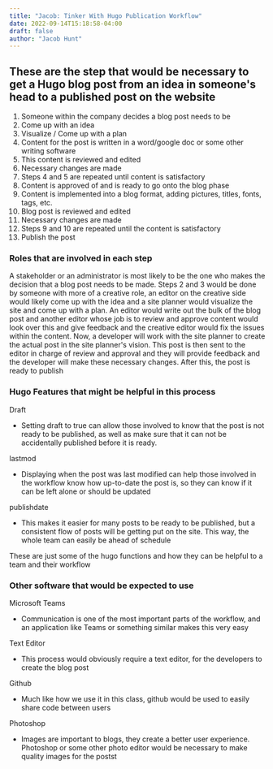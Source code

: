 ```yaml
---
title: "Jacob: Tinker With Hugo Publication Workflow"
date: 2022-09-14T15:18:58-04:00
draft: false
author: "Jacob Hunt"
---
```


## These are the step that would be necessary to get a Hugo blog post from an idea in someone's head to a published post on the website

1. Someone within the company decides a blog post needs to be
1. Come up with an idea
2. Visualize / Come up with a plan
3. Content for the post is written in a word/google doc or some other writing software
4. This content is reviewed and edited
5. Necessary changes are made
6. Steps 4 and 5 are repeated until content is satisfactory
7. Content is approved of and is ready to go onto the blog phase
5. Content is implemented into a blog format, adding pictures, titles, fonts, tags, etc.
6. Blog post is reviewed and edited
7. Necessary changes are made
1. Steps 9 and 10 are repeated until the content is satisfactory
1. Publish the post

### Roles that are involved in each step

A stakeholder or an administrator is most likely to be the one who makes the decision that a blog post needs to be made. Steps 2 and 3 would be done by someone with more of a creative role, an editor on the creative side would likely come up with the idea and a site planner would visualize the site and come up with a plan. An editor would write out the bulk of the blog post and another editor whose job is to review and approve content would look over this and give feedback and the creative editor would fix the issues within the content. Now, a developer will work with the site planner to create the actual post in the site planner's vision. This post is then sent to the editor in charge of review and approval and they will provide feedback and the developer will make these necessary changes. After this, the post is ready to publish

### Hugo Features that might be helpful in this process

Draft
* Setting draft to true can allow those involved to know that the post is not ready to be published, as well as make sure that it can not be accidentally published before it is ready.

lastmod
* Displaying when the post was last modified can help those involved in the workflow know how up-to-date the post is, so they can know if it can be left alone or should be updated

publishdate
* This makes it easier for many posts to be ready to be published, but a consistent flow of posts will be getting put on the site. This way, the whole team can easily be ahead of schedule 

These are just some of the hugo functions and how they can be helpful to a team and their workflow

### Other software that would be expected to use

Microsoft Teams
* Communication is one of the most important parts of the workflow, and an application like Teams or something similar makes this very easy

Text Editor
* This process would obviously require a text editor, for the developers to create the blog post

Github
* Much like how we use it in this class, github would be used to easily share code between users

Photoshop
* Images are important to blogs, they create a better user experience. Photoshop or some other photo editor would be necessary to make quality images for the postst

